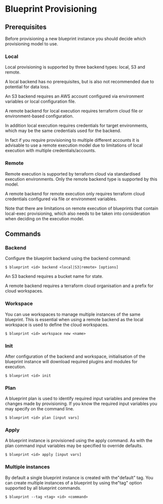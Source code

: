 # Blueprint Provisioning

## Prerequisites

Before provisioning a new blueprint instance you should decide which provisioning model to use.

### Local

Local provisioning is supported by three backend types: local, S3 and remote.

A local backend has no prerequisites, but is also not recommended due to potential for data loss.

An S3 backend requires an AWS account configured via environment variables or local configuration file.

A remote backend for local execution requires terraform cloud file or environment-based configuration.

In addition local execution requires credentials for target environments, which may be the same credentials used for the backend.

In fact if you require provisioning to multiple different accounts it is advisable to use a remote execution model due to limitations of local execution with multiple credentials/accounts.

### Remote

Remote execution is supported by terraform cloud via standardised execution environments. Only the remote backend type is supported by this model.

A remote backend for remote execution only requires terraform cloud credentials configured via file or environment variables.

Note that there are limitations on remote execution of blueprints that contain local-exec provisioning, which also needs to be taken into consideration when deciding on the execution model.

## Commands

### Backend

Configure the blueprint backend using the backend command:

`$ blueprint <id> backend <local|S3|remote> [options]`

An S3 backend requires a bucket name for state.

A remote backend requires a terraform cloud organisation and a prefix for cloud workspaces.

### Workspace

You can use workspaces to manage multiple instances of the same blueprint. This is essential when using a remote backend as the local workspace is used to define the cloud workspaces.

`$ blueprint <id> workspace new <name>`

### Init

After configuration of the backend and workspace, initialisation of the blueprint instance will download required plugins and modules for execution.

`$ blueprint <id> init`

### Plan

A blueprint plan is used to identify required input variables and preview the changes made by provisioning. If you know the required input variables you may specify on the command line.

`$ blueprint <id> plan [input vars]`

### Apply

A blueprint instance is provisioned using the apply command. As with the plan command input variables may be specified to override defaults.

`$ blueprint <id> apply [input vars]`

### Multiple instances

By default a single blueprint instance is created with the"default" tag. You can create multiple instances of a blueprint by using the"tag" option supported by all blueprint commands.

`$ blueprint --tag <tag> <id> <command>`

 
   